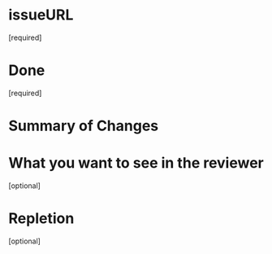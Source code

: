 # issueURL
[required]

# Done
[required]

# Summary of Changes

# What you want to see in the reviewer
[optional]

# Repletion
[optional]
